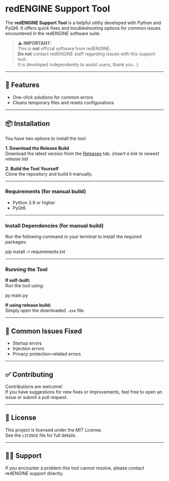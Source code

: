 # redENGINE Support Tool

The **redENGINE Support Tool** is a helpful utility developed with Python and PyQt6. It offers quick fixes and troubleshooting options for common issues encountered in the redENGINE software suite.


> ⚠️ **IMPORTANT:**  
> This is **not** official software from redENGINE.  
> **Do not** contact redENGINE staff regarding issues with this support tool.  
> It is developed independently to assist users, thank you. :)

---

## 🔧 Features

- One-click solutions for common errors  
- Cleans temporary files and resets configurations  

---

## 📦 Installation

You have two options to install the tool:

**1. Download the Release Build**  
Download the latest version from the [Releases](#) tab. *(insert a link to newest release lol)*

**2. Build the Tool Yourself**  
Clone the repository and build it manually.

---

### Requirements (for manual build)

- Python 3.9 or higher  
- PyQt6  

---

### Install Dependencies (for manual build)

Run the following command in your terminal to install the required packages:

pip install -r requirements.txt

---

### Running the Tool

**If self-built:**  
Run the tool using:

py main.py

**If using release build:**  
Simply open the downloaded `.exe` file.

---

## 🐛 Common Issues Fixed

- Startup errors  
- Injection errors  
- Privacy protection–related errors  

---

## ✅ Contributing

Contributions are welcome!  
If you have suggestions for new fixes or improvements, feel free to open an issue or submit a pull request.

---

## 📄 License

This project is licensed under the MIT License.  
See the `LICENSE` file for full details.

---

## 🙋‍♂️ Support

If you encounter a problem this tool cannot resolve, please contact redENGINE support directly.

